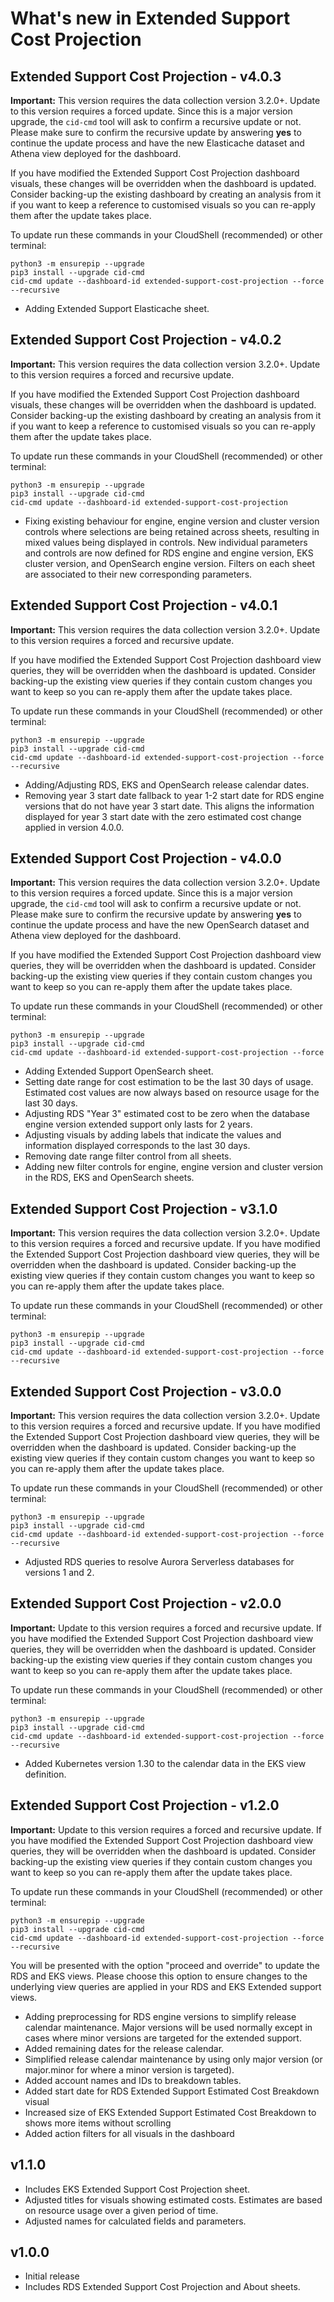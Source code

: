 # What's new in Extended Support Cost Projection

## Extended Support Cost Projection - v4.0.3

**Important:** This version requires the data collection version 3.2.0+. Update to this version requires a forced update. Since this is a major version upgrade, the `cid-cmd` tool will ask to confirm a recursive update or not. Please make sure to confirm the recursive update by answering **yes** to continue the update process and have the new Elasticache dataset and Athena view deployed for the dashboard.

If you have modified the Extended Support Cost Projection dashboard visuals, these changes will be overridden when the dashboard is updated. Consider backing-up the existing dashboard by creating an analysis from it if you want to keep a reference to customised visuals so you can re-apply them after the update takes place.

To update run these commands in your CloudShell (recommended) or other terminal:

```
python3 -m ensurepip --upgrade
pip3 install --upgrade cid-cmd
cid-cmd update --dashboard-id extended-support-cost-projection --force --recursive
```

- Adding Extended Support Elasticache sheet.

## Extended Support Cost Projection - v4.0.2

**Important:** This version requires the data collection version 3.2.0+. Update to this version requires a forced and recursive update.

If you have modified the Extended Support Cost Projection dashboard visuals, these changes will be overridden when the dashboard is updated. Consider backing-up the existing dashboard by creating an analysis from it if you want to keep a reference to customised visuals so you can re-apply them after the update takes place.

To update run these commands in your CloudShell (recommended) or other terminal:

```
python3 -m ensurepip --upgrade
pip3 install --upgrade cid-cmd
cid-cmd update --dashboard-id extended-support-cost-projection
```

- Fixing existing behaviour for engine, engine version and cluster version controls where selections are being retained across sheets, resulting in mixed values being displayed in controls. New individual parameters and controls are now defined for RDS engine and engine version, EKS cluster version, and OpenSearch engine version. Filters on each sheet are associated to their new corresponding parameters.

## Extended Support Cost Projection - v4.0.1

**Important:** This version requires the data collection version 3.2.0+. Update to this version requires a forced and recursive update.

If you have modified the Extended Support Cost Projection dashboard view queries, they will be overridden when the dashboard is updated. Consider backing-up the existing view queries if they contain custom changes you want to keep so you can re-apply them after the update takes place.

To update run these commands in your CloudShell (recommended) or other terminal:

```
python3 -m ensurepip --upgrade
pip3 install --upgrade cid-cmd
cid-cmd update --dashboard-id extended-support-cost-projection --force --recursive
```

- Adding/Adjusting RDS, EKS and OpenSearch release calendar dates.
- Removing year 3 start date fallback to year 1-2 start date for RDS engine versions that do not have year 3 start date. This aligns the information displayed for year 3 start date with the zero estimated cost change applied in version 4.0.0.


## Extended Support Cost Projection - v4.0.0

**Important:** This version requires the data collection version 3.2.0+. Update to this version requires a forced update. Since this is a major version upgrade, the `cid-cmd` tool will ask to confirm a recursive update or not. Please make sure to confirm the recursive update by answering **yes** to continue the update process and have the new OpenSearch dataset and Athena view deployed for the dashboard.

If you have modified the Extended Support Cost Projection dashboard view queries, they will be overridden when the dashboard is updated. Consider backing-up the existing view queries if they contain custom changes you want to keep so you can re-apply them after the update takes place.

To update run these commands in your CloudShell (recommended) or other terminal:

```
python3 -m ensurepip --upgrade
pip3 install --upgrade cid-cmd
cid-cmd update --dashboard-id extended-support-cost-projection --force
```

- Adding Extended Support OpenSearch sheet.
- Setting date range for cost estimation to be the last 30 days of usage. Estimated cost values are now always based on resource usage for the last 30 days.
- Adjusting RDS "Year 3" estimated cost to be zero when the database engine version extended support only lasts for 2 years.
- Adjusting visuals by adding labels that indicate the values and information displayed corresponds to the last 30 days.
- Removing date range filter control from all sheets.
- Adding new filter controls for engine, engine version and cluster version in the RDS, EKS and OpenSearch sheets.


## Extended Support Cost Projection - v3.1.0

**Important:** This version requires the data collection version 3.2.0+. Update to this version requires a forced and recursive update. If you have modified the Extended Support Cost Projection dashboard view queries, they will be overridden when the dashboard is updated. Consider backing-up the existing view queries if they contain custom changes you want to keep so you can re-apply them after the update takes place.

To update run these commands in your CloudShell (recommended) or other terminal:

```
python3 -m ensurepip --upgrade
pip3 install --upgrade cid-cmd
cid-cmd update --dashboard-id extended-support-cost-projection --force --recursive
```

## Extended Support Cost Projection - v3.0.0

**Important:** This version requires the data collection version 3.2.0+. Update to this version requires a forced and recursive update. If you have modified the Extended Support Cost Projection dashboard view queries, they will be overridden when the dashboard is updated. Consider backing-up the existing view queries if they contain custom changes you want to keep so you can re-apply them after the update takes place.

To update run these commands in your CloudShell (recommended) or other terminal:

```
python3 -m ensurepip --upgrade
pip3 install --upgrade cid-cmd
cid-cmd update --dashboard-id extended-support-cost-projection --force --recursive
```

- Adjusted RDS queries to resolve Aurora Serverless databases for versions 1 and 2.

## Extended Support Cost Projection - v2.0.0

**Important:** Update to this version requires a forced and recursive update. If you have modified the Extended Support Cost Projection dashboard view queries, they will be overridden when the dashboard is updated. Consider backing-up the existing view queries if they contain custom changes you want to keep so you can re-apply them after the update takes place.

To update run these commands in your CloudShell (recommended) or other terminal:

```
python3 -m ensurepip --upgrade
pip3 install --upgrade cid-cmd
cid-cmd update --dashboard-id extended-support-cost-projection --force --recursive
```

- Added Kubernetes version 1.30 to the calendar data in the EKS view definition.

## Extended Support Cost Projection - v1.2.0

**Important:** Update to this version requires a forced and recursive update. If you have modified the Extended Support Cost Projection dashboard view queries, they will be overridden when the dashboard is updated. Consider backing-up the existing view queries if they contain custom changes you want to keep so you can re-apply them after the update takes place.

To update run these commands in your CloudShell (recommended) or other terminal:

```
python3 -m ensurepip --upgrade
pip3 install --upgrade cid-cmd
cid-cmd update --dashboard-id extended-support-cost-projection --force --recursive
```

You will be presented with the option "proceed and override" to update the RDS and EKS views. Please choose this option to ensure changes to the underlying view queries are applied in your RDS and EKS Extended support views.

- Adding preprocessing for RDS engine versions to simplify release calendar maintenance. Major versions will be used normally except in cases where minor versions are targeted for the extended support.
- Added remaining dates for the release calendar.
- Simplified release calendar maintenance by using only major version (or major.minor for where a minor version is targeted).
- Added account names and IDs to breakdown tables.
- Added start date for RDS Extended Support Estimated Cost Breakdown visual
- Increased size of EKS Extended Support Estimated Cost Breakdown to shows more items without scrolling
- Added action filters for all visuals in the dashboard

## v1.1.0
* Includes EKS Extended Support Cost Projection sheet.
* Adjusted titles for visuals showing estimated costs. Estimates are based on resource usage over a given period of time.
* Adjusted names for calculated fields and parameters.


## v1.0.0
* Initial release
* Includes RDS Extended Support Cost Projection and About sheets.
